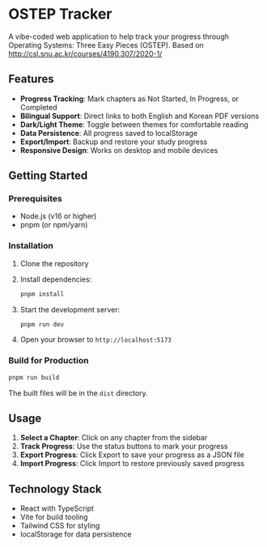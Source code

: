 # OSTEP Tracker

A vibe-coded web application to help track your progress through Operating Systems: Three Easy Pieces (OSTEP).
Based on http://csl.snu.ac.kr/courses/4190.307/2020-1/

## Features

- **Progress Tracking**: Mark chapters as Not Started, In Progress, or Completed
- **Bilingual Support**: Direct links to both English and Korean PDF versions
- **Dark/Light Theme**: Toggle between themes for comfortable reading
- **Data Persistence**: All progress saved to localStorage
- **Export/Import**: Backup and restore your study progress
- **Responsive Design**: Works on desktop and mobile devices

## Getting Started

### Prerequisites

- Node.js (v16 or higher)
- pnpm (or npm/yarn)

### Installation

1. Clone the repository
2. Install dependencies:

   ```bash
   pnpm install
   ```

3. Start the development server:

   ```bash
   pnpm run dev
   ```

4. Open your browser to `http://localhost:5173`

### Build for Production

```bash
pnpm run build
```

The built files will be in the `dist` directory.

## Usage

1. **Select a Chapter**: Click on any chapter from the sidebar
2. **Track Progress**: Use the status buttons to mark your progress
3. **Export Progress**: Click Export to save your progress as a JSON file
4. **Import Progress**: Click Import to restore previously saved progress

## Technology Stack

- React with TypeScript
- Vite for build tooling
- Tailwind CSS for styling
- localStorage for data persistence
